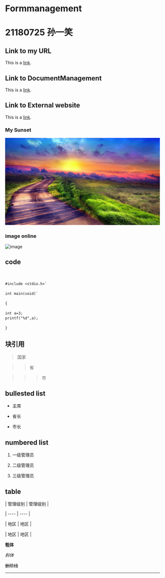 # Formmanagement

# 21180725 孙一笑

## Link to my URL

This is a [link](https://github.com/sun767/Formmanagement). 

## Link to DocumentManagement

This is a [link](https://github.com/sun767/Formmanagement/blob/main/DocumentManagement). 

## Link to External website

This is a [link](https://www.baidu.com/s?ie=utf-8&f=8&rsv_bp=1&rsv_idx=2&tn=49055317_2_hao_pg&wd=%E8%AE%A1%E7%AE%97%E6%9C%BA&rsv_spt=1&oq=%25E8%25AE%25A1%25E7%25AE%2597%25E6%259C%25BA%25E8%25AF%25AD%25E8%25A8%2580%25E4%25BB%258E%25E9%25AB%2598%25E5%2588%25B0%25E5%25BA%2595&rsv_pq=b39e3598000b4c4f&rsv_t=c3e5IBbyJPxD%2FMkg4%2F3wBAHx6q7MH3IMpeh7gZ1kfs2UYoxBgVy%2FTr%2FxWCxQS%2F6kee9HFI1x7ss&rqlang=cn&rsv_enter=1&rsv_dl=tb&rsv_sug3=3&rsv_sug1=2&rsv_sug7=100&rsv_sug2=0&rsv_btype=t&inputT=676&rsv_sug4=1313). 

### My Sunset

![image](https://github.com/sun767/Formmanagement/blob/main/sun.jfif)

### image online

![image](https://image.baidu.com/search/detail?ct=503316480&z=0&ipn=d&word=%E9%A3%8E%E6%99%AF%E5%9B%BE%E7%89%87&hs=2&pn=19&spn=0&di=86460&pi=0&rn=1&tn=baiduimagedetail&is=0%2C0&ie=utf-8&oe=utf-8&cl=2&lm=-1&cs=1835073271%2C3873261300&os=2021086831%2C3769546634&simid=4171324871%2C541482020&adpicid=0&lpn=0&ln=30&fr=ala&fm=&sme=&cg=&bdtype=0&oriquery=%E9%A3%8E%E6%99%AF%E5%9B%BE%E7%89%87&objurl=https%3A%2F%2Fgimg2.baidu.com%2Fimage_search%2Fsrc%3Dhttp%3A%2F%2Fattach.bbs.miui.com%2Fforum%2F201305%2F17%2F093220kdeccdssqdr1qdms.jpg%26refer%3Dhttp%3A%2F%2Fattach.bbs.miui.com%26app%3D2002%26size%3Df9999%2C10000%26q%3Da80%26n%3D0%26g%3D0n%26fmt%3Djpeg%3Fsec%3D1622305494%26t%3D76121c49fecfed1a04a2f5a6dc17e380&fromurl=ippr_z2C%24qAzdH3FAzdH3Fooo_z%26e3B4t7t_z%26e3Bv54AzdH3Fu5674_z%26e3Brir%3F451%3Detjopi6jw1%26pt1%3D8dadla9&gsm=2&islist=&querylist=)

## code

```


#include <stdio.h>`

int main(void)`

{

int a=3;
printf("%d",a);

}

```

## 块引用

> 国家

> > 省

> > >市


## bullested list

* 主席

* 省长

* 市长


## numbered list

1. 一级管理员

2. 二级管理员

3. 三级管理员


## table

| 管理级别 | 管理级别 |

| ---- | ---- |

| 地区 | 地区 |

| 地区 | 地区 |


**粗体**


*斜体*


~~删除线~~


----
